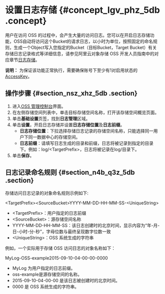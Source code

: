 # 设置日志存储 {#concept_lgv_phz_5db .concept}

用户在访问 OSS 的过程中，会产生大量的访问日志。您可以在开启日志存储功能，OSS自动将访问这个Bucket的请求日志，以小时为单位，按照固定的命名规则，生成一个Object写入您指定的Bucket（目标Bucket，Target Bucket）有关存储日志记录格式等详细信息，请参见阿里云对象存储 OSS 开发人员指南中的对应章节[日志存储](../../../../../intl.zh-CN/开发指南/日志管理/访问日志存储.md#)。

**说明：** 为保证该功能正常执行，需要确保账号下至少有1对启用状态的[AccessKey](https://www.alibabacloud.com/help/zh/doc-detail/53045.html)。

## 操作步骤 {#section_nsz_xhz_5db .section}

1.  进入[OSS 管理控制台](https://oss.console.aliyun.com/)界面。
2.  在左侧存储空间列表中，单击目标存储空间名称，打开该存储空间概览页面。
3.  单击**基础设置**页签，找到**日志管理**区域。
4.  单击**设置**，开启日志存储并设置**日志存储位置**及**日志前缀**。
    -   **日志存储位置**：下拉选择存储日志记录的存储空间名称，只能选择同一用户下同一数据中心的存储空间。
    -   **日志前缀**：请填写日志生成的目录和前缀，日志将被记录到指定的目录下。例如：log/<TargetPrefix\>，日志将被记录在log/目录下。
5.  单击**保存**。

## 日志记录命名规则 {#section_n4b_q3z_5db .section}

存储访问日志记录的对象命名规则示例如下:

<TargetPrefix\><SourceBucket\>YYYY-MM-DD-HH-MM-SS-<UniqueString\>

-   <TargetPrefix\>：用户指定的日志前缀
-   <SourceBucket\>：源存储空间名称
-   YYYY-MM-DD-HH-MM-SS：该日志创建时的北京时间，显示内容为“年-月-日-小时-分-秒”，字母位数与最终呈现数字位数一致
-   <UniqueString\>：OSS 系统生成的字符串

例如，一个实际用于存储 OSS 访问日志的对象名称如下：

MyLog-OSS-example2015-09-10-04-00-00-0000

-   MyLog 为用户指定的日志前缀。
-   oss-example是源存储空间的名称。
-   2015-09-10-04-00-00 是该日志被创建时的北京时间。
-   0000 是 OSS 系统生成的字符串。


